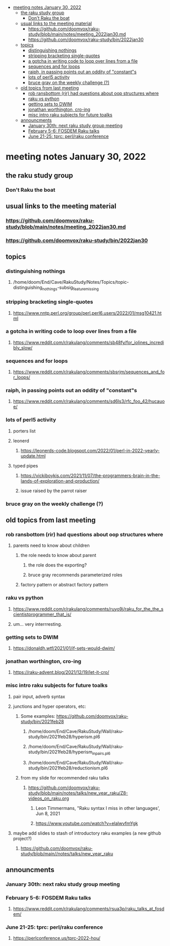 - [meeting notes January 30, 2022](#org3f1f806)
  - [the raku study group](#org355d369)
    - [Don't Raku the boat](#org89783ee)
  - [usual links to the meeting material](#orgbf57315)
    - [<https://github.com/doomvox/raku-study/blob/main/notes/meeting_2022jan30.md>](#org58c9c71)
    - [<https://github.com/doomvox/raku-study/bin/2022jan30>](#org780af49)
  - [topics](#org2a8aaad)
    - [distinguishing nothings](#orgf149ffa)
    - [stripping bracketing single-quotes](#org04401f5)
    - [a gotcha in writing code to loop over lines from a file](#org79c6bdb)
    - [sequences and for loops](#org07a8f7c)
    - [raiph, in passing points out an oddity of "constant"s](#orgf89fbcc)
    - [lots of perl5 activity](#org91b0f4e)
    - [bruce gray on the weekly challenge (?)](#org53426f1)
  - [old topics from last meeting](#org3c9a607)
    - [rob ransbottom (rir) had questions about oop structures where](#org0866e99)
    - [raku vs python](#org958c5f9)
    - [getting sets to DWIM](#orgc1c6414)
    - [jonathan worthington, cro-ing](#org9e46064)
    - [misc intro raku subjects for future toalks](#org8059f6d)
  - [announcments](#org092b5ae)
    - [January 30th: next raku study group meeting](#org91708d9)
    - [February 5-6: FOSDEM Raku talks](#orgc210bfe)
    - [June 21-25: tprc: perl/raku conference](#org70898d4)


<a id="org3f1f806"></a>

# meeting notes January 30, 2022


<a id="org355d369"></a>

## the raku study group


<a id="org89783ee"></a>

### Don't Raku the boat


<a id="orgbf57315"></a>

## usual links to the meeting material


<a id="org58c9c71"></a>

### <https://github.com/doomvox/raku-study/blob/main/notes/meeting_2022jan30.md>


<a id="org780af49"></a>

### <https://github.com/doomvox/raku-study/bin/2022jan30>


<a id="org2a8aaad"></a>

## topics


<a id="orgf149ffa"></a>

### distinguishing nothings

1.  /home/doom/End/Cave/RakuStudy/Notes/Topics/topic-distinguishing<sub>nothings</sub>-subsig<sub>feature</sub><sub>missing</sub>


<a id="org04401f5"></a>

### stripping bracketing single-quotes

1.  <https://www.nntp.perl.org/group/perl.perl6.users/2022/01/msg10421.html>


<a id="org79c6bdb"></a>

### a gotcha in writing code to loop over lines from a file

1.  <https://www.reddit.com/r/rakulang/comments/sb48fy/for_iolines_incredibly_slow/>


<a id="org07a8f7c"></a>

### sequences and for loops

1.  <https://www.reddit.com/r/rakulang/comments/sbsrjm/sequences_and_for_loops/>


<a id="orgf89fbcc"></a>

### raiph, in passing points out an oddity of "constant"s

1.  <https://www.reddit.com/r/rakulang/comments/sd6ls3/rfc_foo_42/hucauoe/>


<a id="org91b0f4e"></a>

### lots of perl5 activity

1.  porters list

2.  leonerd

    1.  <https://leonerds-code.blogspot.com/2022/01/perl-in-2022-yearly-update.html>

3.  typed pipes

    1.  <https://vickiboykis.com/2021/11/07/the-programmers-brain-in-the-lands-of-exploration-and-production/>
    
    2.  issue raised by the parrot raiser


<a id="org53426f1"></a>

### bruce gray on the weekly challenge (?)


<a id="org3c9a607"></a>

## old topics from last meeting


<a id="org0866e99"></a>

### rob ransbottom (rir) had questions about oop structures where

1.  parents need to know about children

    1.  the role needs to know about parent
    
        1.  the role does the exporting?
        
        2.  bruce gray recommends parameterized roles
    
    2.  factory pattern or abstract factory pattern


<a id="org958c5f9"></a>

### raku vs python

1.  <https://www.reddit.com/r/rakulang/comments/ruyo9j/raku_for_the_the_scientistprogrammer_that_is/>

2.  um&#x2026; very interrresting.


<a id="orgc1c6414"></a>

### getting sets to DWIM

1.  <https://donaldh.wtf/2021/01/if-sets-would-dwim/>


<a id="org9e46064"></a>

### jonathan worthington, cro-ing

1.  <https://raku-advent.blog/2021/12/19/let-it-cro/>


<a id="org8059f6d"></a>

### misc intro raku subjects for future toalks

1.  pair input, adverb syntax

2.  junctions and hyper operators, etc:

    1.  Some examples: <https://github.com/doomvox/raku-study/bin/2021feb28>
    
        1.  /home/doom/End/Cave/RakuStudy/Wall/raku-study/bin/2021feb28/hyperism.pl6
        
        2.  /home/doom/End/Cave/RakuStudy/Wall/raku-study/bin/2021feb28/hyperism<sub>in</sub><sub>pairs.pl6</sub>
        
        3.  /home/doom/End/Cave/RakuStudy/Wall/raku-study/bin/2021feb28/reductionism.pl6
    
    2.  from my slide for recommended raku talks
    
        1.  <https://github.com/doomvox/raku-study/blob/main/notes/talks/new_year_raku/Z8-videos_on_raku.org>
        
            1.  Leon Timmermans, "Raku syntax I miss in other languages', Jun 8, 2021
            
            2.  <https://www.youtube.com/watch?v=elalwvfmYgk>

3.  maybe add slides to stash of introductory raku examples (a new github project?)

    1.  <https://github.com/doomvox/raku-study/blob/main//notes/talks/new_year_raku>


<a id="org092b5ae"></a>

## announcments


<a id="org91708d9"></a>

### January 30th: next raku study group meeting


<a id="orgc210bfe"></a>

### February 5-6: FOSDEM Raku talks

1.  <https://www.reddit.com/r/rakulang/comments/rsua3p/raku_talks_at_fosdem/>


<a id="org70898d4"></a>

### June 21-25: tprc: perl/raku conference

1.  <https://perlconference.us/tprc-2022-hou/>

